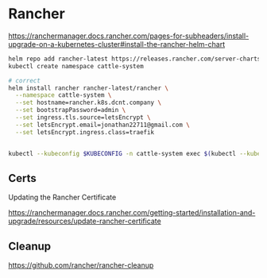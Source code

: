 # Rancher

https://ranchermanager.docs.rancher.com/pages-for-subheaders/install-upgrade-on-a-kubernetes-cluster#install-the-rancher-helm-chart

```zsh
helm repo add rancher-latest https://releases.rancher.com/server-charts/latest
kubectl create namespace cattle-system
```

```zsh
# correct
helm install rancher rancher-latest/rancher \
  --namespace cattle-system \
  --set hostname=rancher.k8s.dcnt.company \
  --set bootstrapPassword=admin \
  --set ingress.tls.source=letsEncrypt \
  --set letsEncrypt.email=jonathan22711@gmail.com \
  --set letsEncrypt.ingress.class=traefik


kubectl --kubeconfig $KUBECONFIG -n cattle-system exec $(kubectl --kubeconfig $KUBECONFIG -n cattle-system get pods -l app=rancher --no-headers | head -1 | awk '{ print $1 }') -c rancher -- reset-password

```


## Certs
Updating the Rancher Certificate

<https://ranchermanager.docs.rancher.com/getting-started/installation-and-upgrade/resources/update-rancher-certificate>

## Cleanup

https://github.com/rancher/rancher-cleanup
